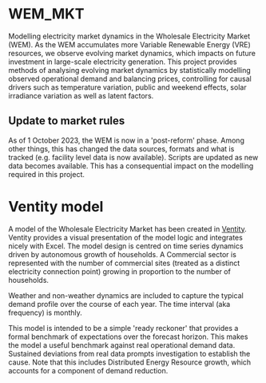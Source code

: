 # WEM_MKT
Modelling electricity market dynamics in the Wholesale Electricity Market (WEM). As the WEM accumulates more Variable Renewable Energy (VRE) resources, we observe evolving market dynamics, which impacts on future investment in large-scale electricity generation. This project provides methods of analysing evolving market dynamics by statistically modelling observed operational demand and balancing prices, controlling for causal drivers such as temperature variation, public and weekend effects, solar irradiance variation as well as latent factors.

## Update to market rules
As of 1 October 2023, the WEM is now in a 'post-reform' phase. Among other things, this has changed the data sources, formats and what is tracked (e.g. facility level data is now available). Scripts are updated as new data becomes available. This has a consequential impact on the modelling required in this project.

# Ventity model
A model of the Wholesale Electricity Market has been created in [Ventity](https://ventity.biz/). Ventity provides a visual presentation of the model logic and integrates nicely with Excel. The model design is centred on time series dynamics driven by autonomous growth of households. A Commercial sector is represented with the number of commercial sites (treated as a distinct electricity connection point) growing in proportion to the number of households.

Weather and non-weather dynamics are included to capture the typical demand profile over the course of each year. The time interval (aka frequency) is monthly.

This model is intended to be a simple 'ready reckoner' that provides a formal benchmark of expectations over the forecast horizon. This makes the model a useful benchmark against real operational demand data. Sustained deviations from real data prompts investigation to establish the cause. Note that this includes Distributed Energy Resource growth, which accounts for a component of demand reduction.
